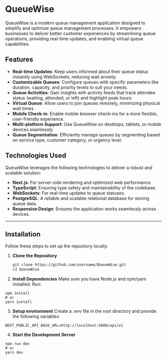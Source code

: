 # **QueueWise**

QueueWise is a modern queue management application designed to simplify and optimize queue management processes. It empowers businesses to deliver better customer experiences by streamlining queue operations, providing real-time updates, and enabling virtual queue capabilities.

## **Features**
- **Real-time Updates**: Keep users informed about their queue status instantly using WebSockets, reducing wait anxiety.  
- **Customizable Queues**: Configure queues with specific parameters like duration, capacity, and priority levels to suit your needs.  
- **Queue Activities**: Gain insights with activity feeds that track attendee status (waiting, attended, or left) and highlight peak hours.  
- **Virtual Queue**: Allow users to join queues remotely, minimizing physical wait times.  
- **Mobile Check-in**: Enable mobile browser check-ins for a more flexible, user-friendly experience.  
- **Multi-platform Support**: Use QueueWise on desktops, tablets, or mobile devices seamlessly.  
- **Queue Segmentation**: Efficiently manage queues by segmenting based on service type, customer category, or urgency level.  

## **Technologies Used**
QueueWise leverages the following technologies to deliver a robust and scalable solution:  
- **Next.js**: For server-side rendering and optimized web performance.  
- **TypeScript**: Ensuring type safety and maintainability of the codebase.  
- **WebSockets**: For real-time updates to queue statuses.  
- **PostgreSQL**: A reliable and scalable relational database for storing queue data.  
- **Responsive Design**: Ensures the application works seamlessly across devices.  

---

## **Installation**

Follow these steps to set up the repository locally:

1. **Clone the Repository**  
   ```bash
   git clone https://github.com/username/QueueWise.git
   cd QueueWise
2. **Install Dependencies**
Make sure you have Node.js and npm/yarn installed. Run:
  ```
  npm install
  # or
  yarn install
  ```
3. **Setup environment**
Create a .env file in the root directory and provide the following variables:
  ```
  NEXT_PUBLIC_API_BASE_URL=http://localhost:5000/api/v1
  ```
4. **Start the Development Server**
```
npm run dev
# or
yarn dev
```
